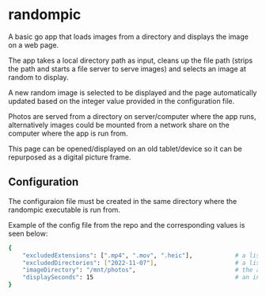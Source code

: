 # randompic

A basic go app that loads images from a directory and displays the image on a web page.

The app takes a local directory path as input, cleans up the file path (strips the path and starts a file server to serve images) and selects an image at random to display.

A new random image is selected to be displayed and the page automatically updated based on the integer value provided in the configuration file.

Photos are served from a directory on server/computer where the app runs, alternatively images could be mounted from a network share on the computer where the app is run from.

This page can be opened/displayed on an old tablet/device so it can be repurposed as a digital picture frame.

## Configuration

The configuraion file must be created in the same directory where the randompic executable is run from.

Example of the config file from the repo and the corresponding values is seen below:

```bash
{
    "excludedExtensions": [".mp4", ".mov", ".heic"],            # a list of strings containing the file extensions to exclude from display
    "excludedDirectories": ["2022-11-07"],                      # a list of strings present in teh directories to exclude from being loaded
    "imageDirectory": "/mnt/photos",                            # the absolute path to the directory to load the images from, in string format
    "displaySeconds": 15                                        # an integer value in seconds which is the amount of time to display the image before moving to the next one
}
```